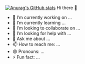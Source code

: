 
 [![Anurag's GitHub stats](https://github-readme-stats.vercel.app/api?Freaky1122=anuraghazra)](https://github.com/anuraghazra/github-readme-stats)
 Hi there 👋

- 🔭 I’m currently working on ...
- 🌱 I’m currently learning ...
- 👯 I’m looking to collaborate on ...
- 🤔 I’m looking for help with ...
- 💬 Ask me about ...
- 📫 How to reach me: ...
- 😄 Pronouns: ...
- ⚡ Fun fact: ...


